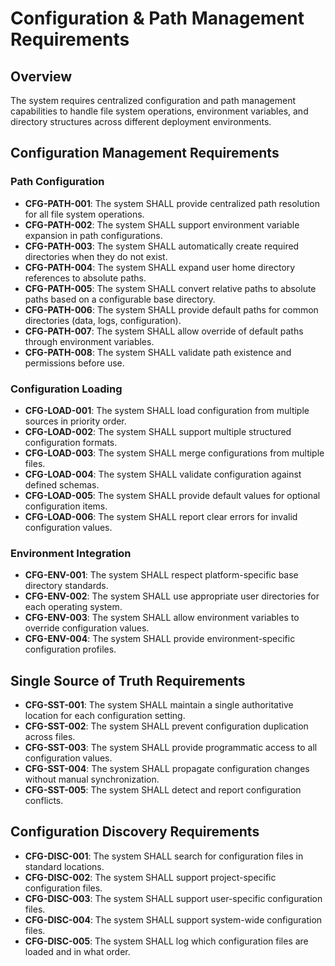 # Configuration & Path Management Requirements

## Overview
The system requires centralized configuration and path management capabilities to handle file system operations, environment variables, and directory structures across different deployment environments.

## Configuration Management Requirements

### Path Configuration
- **CFG-PATH-001**: The system SHALL provide centralized path resolution for all file system operations.
- **CFG-PATH-002**: The system SHALL support environment variable expansion in path configurations.
- **CFG-PATH-003**: The system SHALL automatically create required directories when they do not exist.
- **CFG-PATH-004**: The system SHALL expand user home directory references to absolute paths.
- **CFG-PATH-005**: The system SHALL convert relative paths to absolute paths based on a configurable base directory.
- **CFG-PATH-006**: The system SHALL provide default paths for common directories (data, logs, configuration).
- **CFG-PATH-007**: The system SHALL allow override of default paths through environment variables.
- **CFG-PATH-008**: The system SHALL validate path existence and permissions before use.

### Configuration Loading
- **CFG-LOAD-001**: The system SHALL load configuration from multiple sources in priority order.
- **CFG-LOAD-002**: The system SHALL support multiple structured configuration formats.
- **CFG-LOAD-003**: The system SHALL merge configurations from multiple files.
- **CFG-LOAD-004**: The system SHALL validate configuration against defined schemas.
- **CFG-LOAD-005**: The system SHALL provide default values for optional configuration items.
- **CFG-LOAD-006**: The system SHALL report clear errors for invalid configuration values.

### Environment Integration
- **CFG-ENV-001**: The system SHALL respect platform-specific base directory standards.
- **CFG-ENV-002**: The system SHALL use appropriate user directories for each operating system.
- **CFG-ENV-003**: The system SHALL allow environment variables to override configuration values.
- **CFG-ENV-004**: The system SHALL provide environment-specific configuration profiles.

## Single Source of Truth Requirements

- **CFG-SST-001**: The system SHALL maintain a single authoritative location for each configuration setting.
- **CFG-SST-002**: The system SHALL prevent configuration duplication across files.
- **CFG-SST-003**: The system SHALL provide programmatic access to all configuration values.
- **CFG-SST-004**: The system SHALL propagate configuration changes without manual synchronization.
- **CFG-SST-005**: The system SHALL detect and report configuration conflicts.

## Configuration Discovery Requirements

- **CFG-DISC-001**: The system SHALL search for configuration files in standard locations.
- **CFG-DISC-002**: The system SHALL support project-specific configuration files.
- **CFG-DISC-003**: The system SHALL support user-specific configuration files.
- **CFG-DISC-004**: The system SHALL support system-wide configuration files.
- **CFG-DISC-005**: The system SHALL log which configuration files are loaded and in what order.